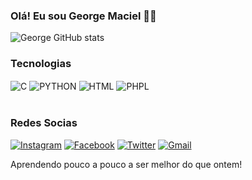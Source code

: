 ### Olá! Eu sou George Maciel 🙋‍♂️


![George GitHub stats](https://github-readme-stats.vercel.app/api?username=GeorgeMaciel&show_icons=true&theme=midnight-purple)

### Tecnologias
<div style="display: inline_block">
  <img align="center" alt="C" src="https://img.shields.io/badge/C-00599C?style=for-the-badge&logo=c&logoColor=white" />
  <img align="center" alt="PYTHON" src="https://img.shields.io/badge/Python-14354C?style=for-the-badge&logo=python&logoColor=white" />
  <img align="center" alt="HTML" src="https://img.shields.io/badge/HTML-239120?style=for-the-badge&logo=html5&logoColor=white" />
  <img align="center" alt="PHPL" src="https://img.shields.io/badge/PHP-777BB4?style=for-the-badge&logo=php&logoColor=white" />
</div><br/>

### Redes Socias
[![Instagram](https://img.shields.io/badge/Instagram-E4405F?style=for-the-badge&logo=instagram&logoColor=white)](https://www.instagram.com/georgeealvin_/)
[![Facebook](https://img.shields.io/badge/Facebook-1877F2?style=for-the-badge&logo=facebook&logoColor=white)](https://www.facebook.com/george.alvin.1671/)
[![Twitter](https://img.shields.io/badge/Twitter-1DA1F2?style=for-the-badge&logo=twitter&logoColor=white)](https://twitter.com/GeorgeAlvin20)
[![Gmail](https://img.shields.io/badge/Gmail-D14836?style=for-the-badge&logo=gmail&logoColor=white)](https://mail.google.com/mail/u/0/?tab=rm&ogbl#inbox)


Aprendendo pouco a pouco a ser melhor do que ontem!
